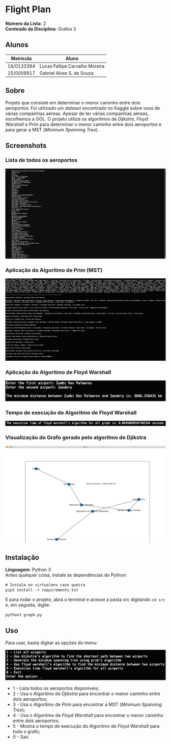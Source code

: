 # Flight Plan

**Número da Lista**: 2 <br>
**Conteúdo da Disciplina**: Grafos 2<br>

## Alunos
|Matrícula | Aluno |
| -- | -- |
| 16/0133394  |  Lucas Fellipe Carvalho Moreira |
| 15/0009917  |  Gabriel Alves S. de Souza |

## Sobre 
Projeto que consiste em determinar o menor caminho entre dois aeroportos. Foi utilizado um *dataset* encontrado no Kaggle sobre voos de várias companhias aéreas. Apesar de ter várias companhias aéreas, escolhemos a GOL. O projeto utiliza os algoritmos de *Dijkstra*, *Floyd Warshall* e *Prim* para determinar o menor caminho entre dois aeroportos e para gerar a MST (*Minimum Spanning Tree*). 

## Screenshots
### Lista de todos os aeroportos <br>
![Airports](/assets/images/airports.png) <br>
### Aplicação do Algoritmo de Prim (MST)
![MST](/assets/images/mst.png) <br>
### Aplicação do Algoritmo de Floyd Warshall
![Floyd Warshall](/assets/images/floyd-warshall.png) <br>
### Tempo de execução do Algoritmo de Floyd Warshall
![Execution Time](/assets/images/execution-time-floyd-warshall.png) <br>
### Visualização do Grafo gerado pelo algoritmo de Djikstra
![Djikstra Algorithm](/assets/images/graph-visualization-using-djikstra.png)


## Instalação 
**Linguagem**: Python 3<br>
Antes qualquer coisa, instale as dependências do Python:
```
# Instale no virtualenv caso queira
pip3 install -r requirements.txt
```

E para rodar o projeto, abra o terminal e acesse a pasta src digitando ```cd src``` e, em seguida, digite:
```
python3 graph.py
```

## Uso 
Para usar, basta digitar as opções do menu:

![Menu](/assets/images/menu.png) <br>

* 1 - Lista todos os aeroportos disponíveis;
* 2 - Usa o Algoritmo de *Djikstra* para encontrar o menor caminho entre dois aeroportos;
* 3 - Usa o Algoritmo de *Prim* para encontrar a MST (*Minimum Spanning Tree*);
* 4 - Usa o Algoritmo de *Floyd Warshall* para encontrar o menor caminho entre dois aeroportos;
* 5 - Mostra o tempo de execução do Algoritmo de *Floyd Warshall* para todo o grafo;
* 0 - Sair.




